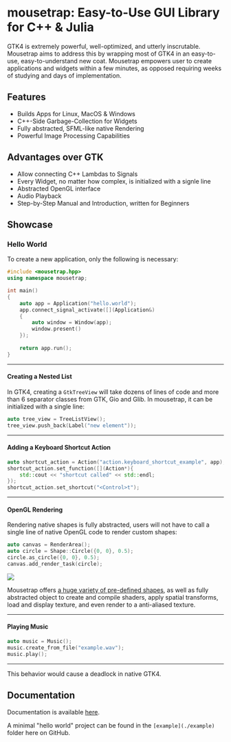 # mousetrap: Easy-to-Use GUI Library for C++ & Julia

GTK4 is extremely powerful, well-optimized, and utterly inscrutable. Mousetrap aims to address this by wrapping most of GTK4
in an easy-to-use, easy-to-understand new coat. Mousetrap empowers user to create applications and widgets within a few minutes, as opposed requiring weeks of studying and days of implementation.

## Features
+ Builds Apps for Linux, MacOS & Windows
+ C++-Side Garbage-Collection for Widgets
+ Fully abstracted, SFML-like native Rendering
+ Powerful Image Processing Capabilities

## Advantages over GTK
+ Allow connecting C++ Lambdas to Signals
+ Every Widget, no matter how complex, is initialized with a signle line
+ Abstracted OpenGL interface
+ Audio Playback
+ Step-by-Step Manual and Introduction, written for Beginners

## Showcase

### Hello World

To create a new application, only the following is necessary:

```cpp
#include <mousetrap.hpp>
using namespace mousetrap;

int main()
{
    auto app = Application("hello.world");
    app.connect_signal_activate([](Application&)
    {
        auto window = Window(app);
        window.present()
    });
    
    return app.run();
}
```
---

#### Creating a Nested List

In GTK4, creating a `GtkTreeView` will take dozens of lines of code and more than 6 separator classes from GTK, Gio and Glib. In mousetrap, it can be initialized with a single line:

```cpp
auto tree_view = TreeListView();
tree_view.push_back(Label("new element"));
```
---

#### Adding a Keyboard Shortcut Action

```cpp
auto shortcut_action = Action("action.keyboard_shortcut_example", app);
shortcut_action.set_function([](Action*){
    std::cout << "shortcut called" << std::endl;
});
shortcut_action.set_shortcut("<Control>t");
```
---

#### OpenGL Rendering 

Rendering native shapes is fully abstracted, users will not have to call a single line of native OpenGL code to render custom shapes:

```cpp
auto canvas = RenderArea();
auto circle = Shape::Circle({0, 0}, 0.5);
circle.as_circle({0, 0}, 0.5);
canvas.add_render_task(circle);
```
![](docs/resources/render_area_circle_normalized.png)

Mousetrap offers [a huge variety of pre-defined shapes](docs/09_native_rendering.md#shapes), as well as fully abstracted object to create and compile shaders, apply spatial transforms, load and display texture, and even render to a anti-aliased texture.

---

#### Playing Music

```cpp
auto music = Music();
music.create_from_file("example.wav");
music.play();
```
---


This behavior would cause a deadlock in native GTK4.

## Documentation

Documentation is available [here](https://clemens-cords.com/mousetrap).

A minimal "hello world" project can be found in the `[example](./example)` folder here on GitHub.